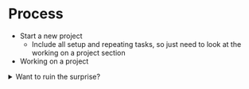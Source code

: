 # Process

- Start a new project
  - Include all setup and repeating tasks, so just need to look at the working on a project section
- Working on a project

<details>
<summary>Want to ruin the surprise?</summary>
<br>
Well, you asked for it!
</details>
